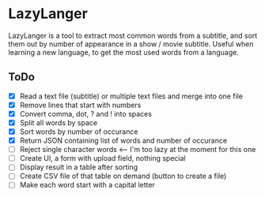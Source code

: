 # LazyLanger

LazyLanger is a tool to extract most common words from a subtitle, and sort them out by number of appearance in a show / movie subtitle. Useful when learning a new language, to get the most used words from a language.

## ToDo

- [x] Read a text file (subtitle) or multiple text files and merge into one file
- [x] Remove lines that start with numbers
- [x] Convert comma, dot, ? and ! into spaces
- [x] Split all words by space
- [x] Sort words by number of occurance
- [x] Return JSON containing list of words and number of occurance
- [ ] Reject single character words <-- I'm too lazy at the moment for this one
- [ ] Create UI, a form with upload field, nothing special
- [ ] Display result in a table after sorting
- [ ] Create CSV file of that table on demand (button to create a file)
- [ ] Make each word start with a capital letter
